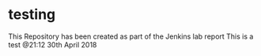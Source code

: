 # testing
This Repository has been created as part of the Jenkins lab report 
This is a test @21:12 30th April 2018
